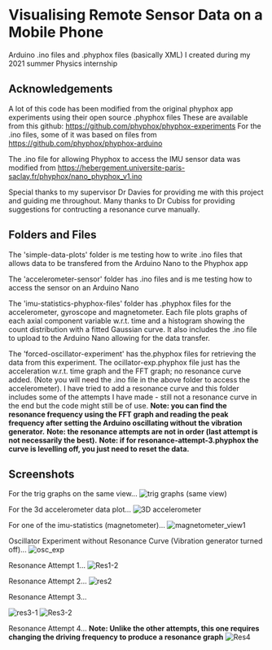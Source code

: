 # Visualising Remote Sensor Data on a Mobile Phone
Arduino .ino files and .phyphox files (basically XML) I created during my 2021 summer Physics internship

## Acknowledgements
A lot of this code has been modified from the original phyphox app experiments using their open source .phyphox files
These are available from this github: https://github.com/phyphox/phyphox-experiments
For the .ino files, some of it was based on files from https://github.com/phyphox/phyphox-arduino

The .ino file for allowing Phyphox to access the IMU sensor data was modified from https://hebergement.universite-paris-saclay.fr/phyphox/nano_phyphox_v1.ino

Special thanks to my supervisor Dr Davies for providing me with this project and guiding me throughout. Many thanks to Dr Cubiss for providing suggestions for contructing a resonance curve manually.


## Folders and Files
The 'simple-data-plots' folder is me testing how to write .ino files that allows data to be transfered from the Arduino Nano to the Phyphox app

The 'accelerometer-sensor' folder has .ino files and is me testing how to access the sensor on an Arduino Nano

The 'imu-statistics-phyphox-files' folder has .phyphox files for the accelerometer, gyroscope and magnetometer. Each file plots graphs of each axial component variable w.r.t. time and a histogram showing the count distribution with a fitted Gaussian curve. It also includes the .ino file to upload to the Arduino Nano allowing for the data transfer.

The 'forced-oscillator-experiment' has the.phyphox files for retrieving the data from this experiment. The ocillator-exp.phyphox file just has the acceleration w.r.t. time graph and the FFT graph; no resonance curve added. (Note you will need the .ino file in the above folder to access the accelerometer). I have tried to add a resonance curve and this folder includes some of the attempts I have made - still not a resonance curve in the end but the code might still be of use. 
**Note: you can find the resonance frequency using the FFT graph and reading the peak frequency after setting the Arduino oscillating without the vibration generator.**
**Note: the resonance attempts are not in order (last attempt is not necessarily the best).**
**Note: if for resonance-attempt-3.phyphox the curve is levelling off, you just need to reset the data.**


## Screenshots
For the trig graphs on the same view...
![trig graphs (same view)](https://user-images.githubusercontent.com/81781462/123165714-7df9a000-d46c-11eb-8cee-c6439fbced72.jpg)

For the 3d accelerometer data plot...
![3D accelerometer](https://user-images.githubusercontent.com/81781462/124750684-ad54e600-df1d-11eb-8fa6-12b7c9b51826.jpg)

For one of the imu-statistics (magnetometer)...
![magnetometer_view1](https://user-images.githubusercontent.com/81781462/124754027-9ca66f00-df21-11eb-8608-c91ac305c41c.jpeg)

Oscillator Experiment without Resonance Curve (Vibration generator turned off)...
![osc_exp](https://user-images.githubusercontent.com/81781462/125269454-9e48ac00-e300-11eb-9424-44884556aabe.jpeg)

Resonance Attempt 1...
![Res1-2](https://user-images.githubusercontent.com/81781462/125280003-7cedbd00-e30c-11eb-8787-9bde457dbb36.jpeg)

Resonance Attempt 2...
![res2](https://user-images.githubusercontent.com/81781462/125272020-43fd1a80-e303-11eb-8dd6-5f8726381590.jpeg)


Resonance Attempt 3...

![res3-1](https://user-images.githubusercontent.com/81781462/125291330-2c309100-e319-11eb-96e5-b4dc2878ae9c.png)
![Res3-2](https://user-images.githubusercontent.com/81781462/125291341-2f2b8180-e319-11eb-96c2-06b6422ee2d4.jpeg)

Resonance Attempt 4...
**Note: Unlike the other attempts, this one requires changing the driving frequency to produce a resonance graph**
![Res4](https://user-images.githubusercontent.com/81781462/125617753-2249a2de-de47-4595-947a-25b39ce7c0a4.jpeg)
